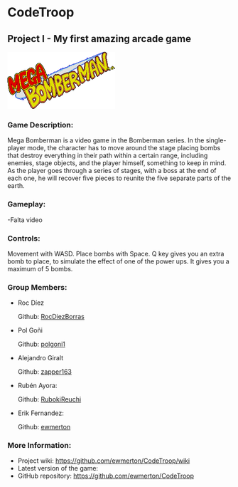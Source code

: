 # CodeTroop
## Project I - My first amazing arcade game

![](https://github.com/ewmerton/CodeTroop/blob/main/Project_7_Solution/Game/Assets/Mega_bomberman_logo.png?raw=true)

### Game Description:

Mega Bomberman is a video game in the Bomberman series. In the single-player mode, the character has to move around the stage placing bombs that destroy everything in their path within a certain range, including enemies, stage objects, and the player himself, something to keep in mind. As the player goes through a series of stages, with a boss at the end of each one, he will recover five pieces to reunite the five separate parts of the earth.


### Gameplay:
-Falta video

### Controls:

Movement with WASD.
Place bombs with Space.
Q key gives you an extra bomb to place, to simulate the effect of one of the power ups. It gives you a maximum of 5 bombs.

### Group Members:

* Roc Díez

  Github: [RocDiezBorras](https://github.com/RocDiezBorras)

* Pol Goñi

  Github: [polgoni1](https://github.com/polgoni1)

* Alejandro Giralt

  Github: [zapper163](https://github.com/zapper163)

* Rubén Ayora: 

  Github: [RubokiReuchi](https://github.com/RubokiReuchi)

* Erik Fernandez:

  Github: [ewmerton](https://github.com/ewmerton)
  
### More Information:

- Project wiki: https://github.com/ewmerton/CodeTroop/wiki
- Latest version of the game:
- GitHub repository: https://github.com/ewmerton/CodeTroop
